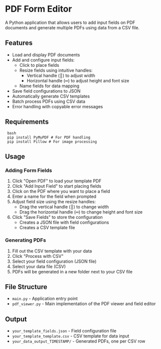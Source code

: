 # PDF Form Editor

A Python application that allows users to add input fields on PDF documents and generate multiple PDFs using data from a CSV file.

## Features

- Load and display PDF documents
- Add and configure input fields:
  - Click to place fields
  - Resize fields using intuitive handles:
    - Vertical handle (║) to adjust width
    - Horizontal handle (═) to adjust height and font size
  - Name fields for data mapping
- Save field configurations to JSON
- Automatically generate CSV templates
- Batch process PDFs using CSV data
- Error handling with copyable error messages

## Requirements
```
 bash
 pip install PyMuPDF # For PDF handling
 pip install Pillow # For image processing
```

## Usage

### Adding Form Fields
1. Click "Open PDF" to load your template PDF
2. Click "Add Input Field" to start placing fields
3. Click on the PDF where you want to place a field
4. Enter a name for the field when prompted
5. Adjust field size using the resize handles:
   - Drag the vertical handle (║) to change width
   - Drag the horizontal handle (═) to change height and font size
6. Click "Save Fields" to store the configuration
   - Creates a JSON file with field configurations
   - Creates a CSV template file

### Generating PDFs
1. Fill out the CSV template with your data
2. Click "Process with CSV"
3. Select your field configuration (JSON file)
4. Select your data file (CSV)
5. PDFs will be generated in a new folder next to your CSV file

## File Structure
- `main.py` - Application entry point
- `pdf_viewer.py` - Main implementation of the PDF viewer and field editor

## Output
- `your_template_fields.json` - Field configuration file
- `your_template_template.csv` - CSV template for data input
- `your_data_output_TIMESTAMP/` - Generated PDFs, one per CSV row